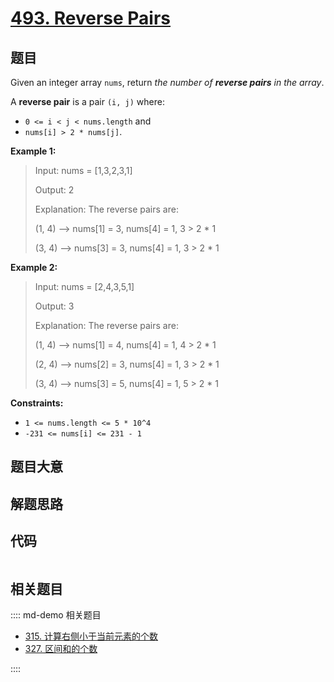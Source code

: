 # [493. Reverse Pairs](https://leetcode.com/problems/reverse-pairs/)

## 题目

Given an integer array `nums`, return _the number of **reverse pairs** in the
array_.

A **reverse pair** is a pair `(i, j)` where:

- `0 <= i < j < nums.length` and
- `nums[i] > 2 * nums[j]`.

**Example 1:**

> Input: nums = [1,3,2,3,1]
>
> Output: 2
>
> Explanation: The reverse pairs are:
>
> (1, 4) --> nums[1] = 3, nums[4] = 1, 3 > 2 \* 1
>
> (3, 4) --> nums[3] = 3, nums[4] = 1, 3 > 2 \* 1

**Example 2:**

> Input: nums = [2,4,3,5,1]
>
> Output: 3
>
> Explanation: The reverse pairs are:
>
> (1, 4) --> nums[1] = 4, nums[4] = 1, 4 > 2 \* 1
>
> (2, 4) --> nums[2] = 3, nums[4] = 1, 3 > 2 \* 1
>
> (3, 4) --> nums[3] = 5, nums[4] = 1, 5 > 2 \* 1

**Constraints:**

- `1 <= nums.length <= 5 * 10^4`
- `-231 <= nums[i] <= 231 - 1`

## 题目大意

## 解题思路

## 代码

```javascript

```

## 相关题目

:::: md-demo 相关题目

- [315. 计算右侧小于当前元素的个数](https://leetcode.com/problems/count-of-smaller-numbers-after-self)
- [327. 区间和的个数](https://leetcode.com/problems/count-of-range-sum)

::::
